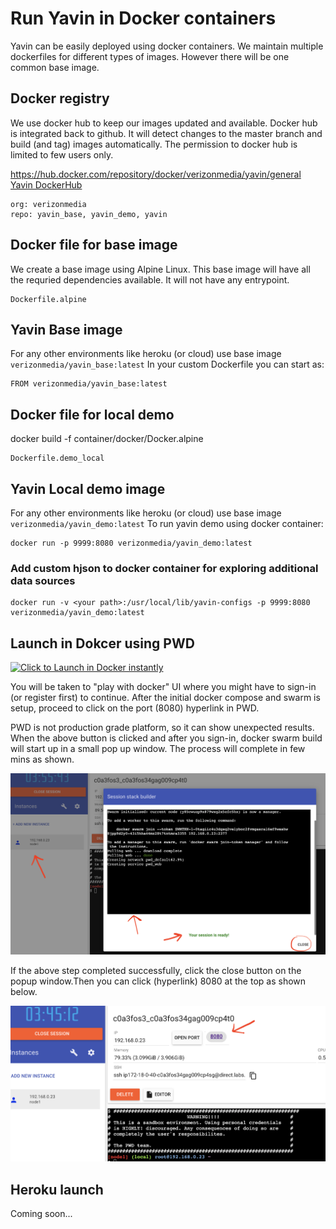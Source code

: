 # Run Yavin in Docker containers

Yavin can be easily deployed using docker containers. We maintain multiple dockerfiles for different types of images. However there will be one common base image.

## Docker registry

We use docker hub to keep our images updated and available. Docker hub is integrated back to github. It will detect changes to the master branch and build (and tag) images automatically. The permission to docker hub is limited to few users only.

https://hub.docker.com/repository/docker/verizonmedia/yavin/general
[Yavin DockerHub](https://hub.docker.com/repository/docker/verizonmedia/yavin/general)

```
org: verizonmedia
repo: yavin_base, yavin_demo, yavin
```

## Docker file for base image

We create a base image using Alpine Linux. This base image will have all the requried dependencies available. It will not have any entrypoint.

```
Dockerfile.alpine
```

## Yavin Base image

For any other environments like heroku (or cloud) use base image `verizonmedia/yavin_base:latest`
In your custom Dockerfile you can start as:

```
FROM verizonmedia/yavin_base:latest
```

## Docker file for local demo

docker build -f container/docker/Docker.alpine

```
Dockerfile.demo_local
```

## Yavin Local demo image

For any other environments like heroku (or cloud) use base image `verizonmedia/yavin_demo:latest`
To run yavin demo using docker container:

```
docker run -p 9999:8080 verizonmedia/yavin_demo:latest
```

### Add custom hjson to docker container for exploring additional data sources
```
docker run -v <your path>:/usr/local/lib/yavin-configs -p 9999:8080 verizonmedia/yavin_demo:latest
```

## Launch in Dokcer using PWD

[![Click to Launch in Docker instantly](https://raw.githubusercontent.com/play-with-docker/stacks/master/assets/images/button.png)](https://labs.play-with-docker.com/?stack=https://raw.githubusercontent.com/anupkumangodan/navi/pwd_1/container/docker/docker-compose.yml)

You will be taken to "play with docker" UI where you might have to sign-in (or register first) to continue.
After the initial docker compose and swarm is setup, proceed to click on the port (8080) hyperlink in PWD.

PWD is not production grade platform, so it can show unexpected results. When the above button is clicked and after you sign-in, docker swarm build will start up in a small pop up window. The process will complete in few mins as shown.

![swarm build](images/swarm_build.png)

If the above step completed successfully, click the close button on the popup window.Then you can click (hyperlink) 8080 at the top as shown below.

![ready to open](images/ready_open.png)

## Heroku launch

Coming soon...
